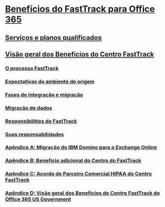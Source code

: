# [Benefícios do FastTrack para Office 365](fasttrack-benefit-for-office-365.md)
## [Serviços e planos qualificados](eligible-services-and-plans.md)
## [Visão geral dos Benefícios do Centro FastTrack](fasttrack-benefit-overview.md)
### [O processo FastTrack](fasttrack-process.md)
### [Expectativas do ambiente de origem](source-environment-expectations.md)
### [Fases de integração e migração](onboarding-and-migration.md)
### [Migração de dados](data-migration.md)
### [Responsibilities do FastTrack](fasttrack-responsibilities.md)
### [Suas responsabilidades](your-responsibilities.md)
### [Apêndice A: Migração do IBM Domino para o Exchange Online](from-ibm-domino-to-exchange-online.md)
### [Apêndice B: Benefício adicional do Centro do FastTrack](fasttrack-additional-benefits.md)
### [Apêndice C: Acordo de Parceiro Comercial HIPAA do Centro FastTrack](hipaa-business-associate-agreement.md)
### [Apêndice D: Visão geral dos Benefícios do Centro FastTrack do Office 365 US Government](US-Gov-appendix-overview.md)
